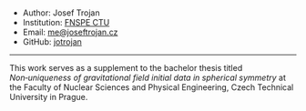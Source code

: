 # 
- Author:       Josef Trojan
- Institution:  [FNSPE CTU](https://fjfi.cvut.cz/cz/)
- Email:        me@joseftrojan.cz
- GitHub:       [jotrojan](https://github.com/jotrojan)

---

This work serves as a supplement to the bachelor thesis titled *Non‑uniqueness of gravitational field initial data in spherical symmetry* at the Faculty of Nuclear Sciences and Physical Engineering, Czech Technical University in Prague.
